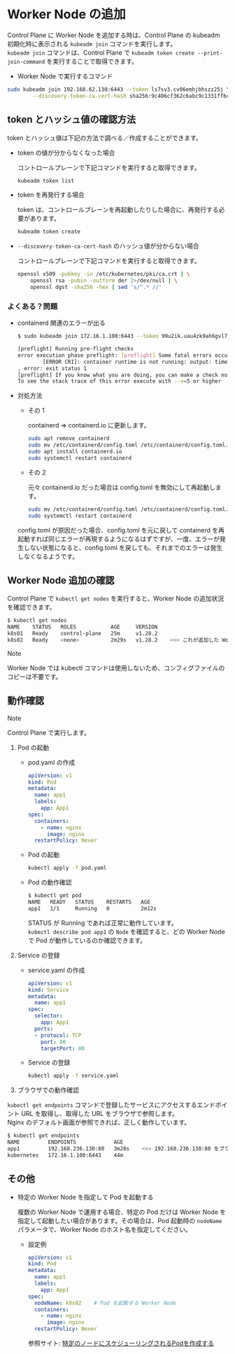 Worker Node の追加
===

Control Plane に Worker Node を追加する時は、Control Plane の kubeadm 初期化時に表示される `kubeadm join` コマンドを実行します。  
`kubeadm join` コマンドは、Control Plane で `kubeadm token create --print-join-command` を実行することで取得できます。

* Worker Node で実行するコマンド 
```bash
sudo kubeadm join 192.168.62.130:6443 --token ls7sv3.cv06emhjbhszz25j \
        --discovery-token-ca-cert-hash sha256:9c406cf362c6abc9c1331ffbc9b62cf134957259752a445529d4bf2be91d5bf5
```

## token とハッシュ値の確認方法

token とハッシュ値は下記の方法で調べる／作成することができます。

* token の値が分からなくなった場合

    コントロールプレーンで下記コマンドを実行すると取得できます。

    ```bash
    kubeadm token list
    ```

* token を再発行する場合

    token は、コントロールプレーンを再起動したりした場合に、再発行する必要があります。

    ```bash
    kubeadm token create
    ```

* `--discovery-token-ca-cert-hash` のハッシュ値が分からない場合

    コントロールプレーンで下記コマンドを実行すると取得できます。

    ```bash
    openssl x509 -pubkey -in /etc/kubernetes/pki/ca.crt | \
        openssl rsa -pubin -outform der 2>/dev/null | \
        openssl dgst -sha256 -hex | sed 's/^.* //'
    ```


### よくある？問題

* containerd 関連のエラーが出る

    ```bash
    $ sudo kubeadm join 172.16.1.100:6443 --token 99u2ik.uau4zk9ah6gvl7yf --discovery-token-ca-cert-hash sha256:720117193bfa60510bc177cb5d98d2d48668a12c239040a4b32109f6f0cbdaf0

    [preflight] Running pre-flight checks
    error execution phase preflight: [preflight] Some fatal errors occurred:
            [ERROR CRI]: container runtime is not running: output: time="2023-10-15T00:22:32Z" level=fatal msg="validate service connection: CRI v1 runtime API is not implemented for endpoint \"unix:///var/run/containerd/containerd.sock\": rpc error: code = Unimplemented desc = unknown service runtime.v1.RuntimeService"
    , error: exit status 1
    [preflight] If you know what you are doing, you can make a check non-fatal with `--ignore-preflight-errors=...`
    To see the stack trace of this error execute with --v=5 or higher
    ```

* 対処方法

    * その 1

        containerd ⇒ containerd.io に更新します。

        ```bash
        sudo apt remove containerd
        sudo mv /etc/containerd/config.toml /etc/containerd/config.toml.bak
        sudo apt install containerd.io
        sudo systemctl restart containerd
        ```

    * その 2

        元々 containerd.io だった場合は config.toml を無効にして再起動します。

        ```bash
        sudo mv /etc/containerd/config.toml /etc/containerd/config.toml.bak
        sudo systemctl restart containerd
        ```

    config.toml が原因だった場合、config.toml を元に戻して containerd を再起動すれば同じエラーが再現するようになるはずですが、一度、エラーが発生しない状態になると、config.toml を戻しても、それまでのエラーは発生しなくなるようです。


## Worker Node 追加の確認

Control Plane で `kubectl get nodes` を実行すると、Worker Node の追加状況を確認できます。

```bash
$ kubectl get nodes
NAME    STATUS   ROLES           AGE     VERSION
k8s01   Ready    control-plane   25m     v1.28.2
k8s02   Ready    <none>          2m29s   v1.28.2    <<< これが追加した Worker Node
```

> [!NOTE]
> Worker Node では kubectl コマンドは使用しないため、コンフィグファイルのコピーは不要です。


## 動作確認

> [!NOTE]
> Control Plane で実行します。

1. Pod の起動

    * pod.yaml の作成

        ```yaml
        apiVersion: v1
        kind: Pod
        metadata:
          name: app1
          labels:
            app: App1
        spec:
          containers:
            - name: nginx
              image: nginx
          restartPolicy: Never
        ```

    * Pod の起動

        ```bash
        kubectl apply -f pod.yaml
        ```

    * Pod の動作確認

        ```bash
        $ kubectl get pod
        NAME   READY   STATUS    RESTARTS   AGE
        app1   1/1     Running   0          2m12s
        ```

        STATUS が Running であれば正常に動作しています。  
        `kubectl describe pod app1` の `Node` を確認すると、どの Worker Node で Pod が動作しているのか確認できます。

2. Service の登録

    * service.yaml の作成

        ```yaml
        apiVersion: v1
        kind: Service
        metadata:
          name: app1
        spec:
          selector:
            app: App1
          ports:
          - protocol: TCP
            port: 80
            targetPort: 80
        ```

    * Service の登録

        ```bash
        kubectl apply -f service.yaml
        ```

3. ブラウザでの動作確認

`kubectl get endpoints` コマンドで登録したサービスにアクセスするエンドポイント URL を取得し、取得した URL をブラウザで参照します。  
Nginx のデフォルト画面が参照できれば、正しく動作しています。

```bash
$ kubectl get endpoints
NAME         ENDPOINTS            AGE
app1         192.168.236.130:80   3m28s    <<< 192.168.236.130:80 をブラウザで参照する
kubernetes   172.16.1.100:6443    44m
```

## その他

* 特定の Worker Node を指定して Pod を起動する

    複数の Worker Node で運用する場合、特定の Pod だけは Worker Node を指定して起動したい場合があります。その場合は、Pod 起動時の `nodeName` パラメータで、Worker Node のホスト名を指定してください。

    * 設定例

        ```yaml
        apiVersion: v1
        kind: Pod
        metadata:
          name: app1
          labels:
            app: App1
        spec:
          nodeName: k8s02    # Pod を起動する Worker Node
          containers:
            - name: nginx
              image: nginx
          restartPolicy: Never
        ```

        参照サイト: [特定のノードにスケジューリングされるPodを作成する](https://kubernetes.io/ja/docs/tasks/configure-pod-container/assign-pods-nodes/#create-a-pod-that-gets-scheduled-to-specific-node)
